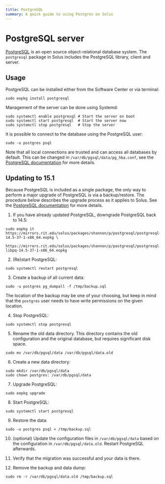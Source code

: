 ```yaml
---
title: PostgreSQL
summary: A quick guide to using Postgres on Solus
---
```


# PostgreSQL server

[PostgreSQL](https://www.postgresql.org/) is an open source object-relational database system. The `postgresql` package in Solus includes the PostgreSQL library, client and server.

## Usage

PostgreSQL can be installed either from the Software Center or via terminal:

```
sudo eopkg install postgresql
```

Management of the server can be done using Systemd:

```
sudo systemctl enable postgresql # Start the server on boot
sudo systemctl start postgresql  # Start the server now
sudo systemctl stop postgresql   # Stop the server
```

It is possible to connect to the database using the PostgreSQL user:

```
sudo -u postgres psql
```

Note that all local connections are trusted and can access all databases by default. This can be changed in `/var/db/pgsql/data/pg_hba.conf`, see the [PostgreSQL documentation](https://www.postgresql.org/docs/user/13/auth-pg-hba-conf.html) for more details.

## Updating to 15.1

Because PostgreSQL is included as a single package, the only way to perform a major upgrade of PostgreSQL is via a backup/restore. The procedure below describes the upgrade process as it applies to Solus. See the [PostgreSQL documentation](https://www.postgresql.org/docs/15/upgrading.html#UPGRADING-VIA-PGDUMPALL) for more details.

1.  If you have already updated PostgreSQL, downgrade PostgreSQL back to 14.5:

```
sudo eopkg it https://mirrors.rit.edu/solus/packages/shannon/p/postgresql/postgresql-14.5-37-1-x86_64.eopkg \
              https://mirrors.rit.edu/solus/packages/shannon/p/postgresql/postgresql-libpq-14.5-37-1-x86_64.eopkg
```

2.  (Re)start PostgreSQL:

```
sudo systemctl restart postgresql
```

3.  Create a backup of all current data:

```
sudo -u postgres pg_dumpall -f /tmp/backup.sql
```

The location of the backup may be one of your choosing, but keep in mind that the `postgres` user needs to have write permissions on the given location.

4.  Stop PostgreSQL:

```
sudo systemctl stop postgresql
```

5.  Rename the old data directory. This directory contains the old configuration and the original database, but requires significant disk space.

```
sudo mv /var/db/pgsql/data /var/db/pgsql/data.old
```

6.  Create a new data directory:

```
sudo mkdir /var/db/pgsql/data
sudo chown postgres: /var/db/pgsql/data
```

7.  Upgrade PostgreSQL:

```
sudo eopkg upgrade
```

8.  Start PostgreSQL:

```
sudo systemctl start postgresql
```

9.  Restore the data:

```
sudo -u postgres psql < /tmp/backup.sql
```

10. (optional) Update the configuration files in `/var/db/pgsql/data` based on the configuration in `/var/db/pgsql/data.old`. Restart PostgreSQL afterwards.

11. Verify that the migration was successful and your data is there.

12. Remove the backup and data dump:

```
sudo rm -r /var/db/pgsql/data.old /tmp/backup.sql
```
